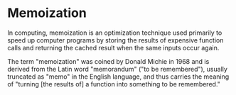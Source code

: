 # Memoization

In computing, memoization is an optimization technique used primarily to speed up computer programs by storing the results of expensive function calls and returning the cached result when the same inputs occur again.

The term "memoization" was coined by Donald Michie in 1968 and is derived from the Latin word "memorandum" ("to be remembered"), usually truncated as "memo" in the English language, and thus carries the meaning of "turning [the results of] a function into something to be remembered."
